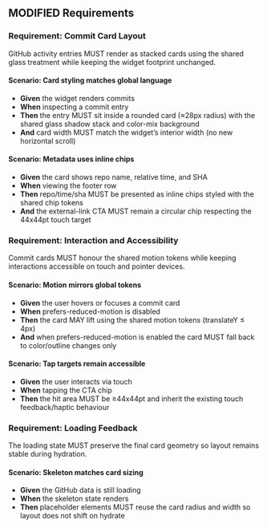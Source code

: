 ## MODIFIED Requirements
### Requirement: Commit Card Layout

GitHub activity entries MUST render as stacked cards using the shared glass treatment while keeping the widget footprint unchanged.

#### Scenario: Card styling matches global language
- **Given** the widget renders commits
- **When** inspecting a commit entry
- **Then** the entry MUST sit inside a rounded card (≈28px radius) with the shared glass shadow stack and color-mix background
- **And** card width MUST match the widget’s interior width (no new horizontal scroll)

#### Scenario: Metadata uses inline chips
- **Given** the card shows repo name, relative time, and SHA
- **When** viewing the footer row
- **Then** repo/time/sha MUST be presented as inline chips styled with the shared chip tokens
- **And** the external-link CTA MUST remain a circular chip respecting the 44x44pt touch target

### Requirement: Interaction and Accessibility

Commit cards MUST honour the shared motion tokens while keeping interactions accessible on touch and pointer devices.

#### Scenario: Motion mirrors global tokens
- **Given** the user hovers or focuses a commit card
- **When** prefers-reduced-motion is disabled
- **Then** the card MAY lift using the shared motion tokens (translateY ≤ 4px)
- **And** when prefers-reduced-motion is enabled the card MUST fall back to color/outline changes only

#### Scenario: Tap targets remain accessible
- **Given** the user interacts via touch
- **When** tapping the CTA chip
- **Then** the hit area MUST be ≥44x44pt and inherit the existing touch feedback/haptic behaviour

### Requirement: Loading Feedback

The loading state MUST preserve the final card geometry so layout remains stable during hydration.

#### Scenario: Skeleton matches card sizing
- **Given** the GitHub data is still loading
- **When** the skeleton state renders
- **Then** placeholder elements MUST reuse the card radius and width so layout does not shift on hydrate
